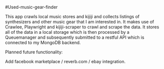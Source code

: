 #Used-music-gear-finder


This app crawls local music stores and kijiji and collects listings of synthesizers and other music gear that I am interested in. It makes use of Crawlee, Playwright and kijiji-scraper to crawl and scrape the data. It stores all of the data in a local storage which is then processed by a Queuemanager and subsequently submitted to a restful API which is connected to my MongoDB backend. 

Planned future functionality:

Add facebook marketplace / reverb.com / ebay integration.
